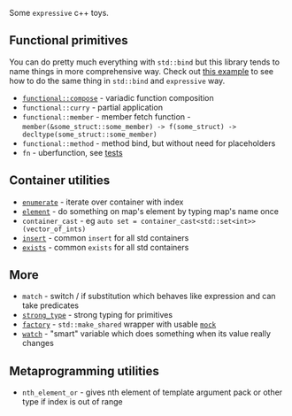 Some `expressive` c++ toys.

## Functional primitives

You can do pretty much everything with `std::bind` but this library tends to name things in more comprehensive way. Check out [this example](examples/advanced_function_composition.cpp) to see how to do the same thing in `std::bind` and `expressive` way.

* [`functional::compose`](examples/simple_function_composition.cpp) - variadic function composition
* `functional::curry` - partial application
* `functional::member` - member fetch function - `member(&some_struct::some_member) -> f(some_struct) -> decltype(some_struct::some_member)`
* `functional::method` - method bind, but without need for placeholders
* `fn` - uberfunction, see [tests](tests/fn_tests.cpp)

## Container utilities
* [`enumerate`](examples/enumerate.cpp) - iterate over container with index
* [`element`](examples/element.cpp) - do something on map's element by typing map's name once
* `container_cast` - eg `auto set = container_cast<std::set<int>>(vector_of_ints)`
* [`insert`](examples/unified_container.cpp) - common `insert` for all std containers
* [`exists`](examples/unified_container.cpp) - common `exists` for all std containers

## More
* `match` - switch / if substitution which behaves like expression and can take predicates
* [`strong_type`](examples/strong_type_example.cpp) - strong typing for primitives
* [`factory`](examples/factory.cpp) - `std::make_shared` wrapper with usable [`mock`](tests/factory_mock.hpp)
* [`watch`](examples/watch.cpp) - "smart" variable which does something when its value really changes

## Metaprogramming utilities
* `nth_element_or` - gives nth element of template argument pack or other type if index is out of range
